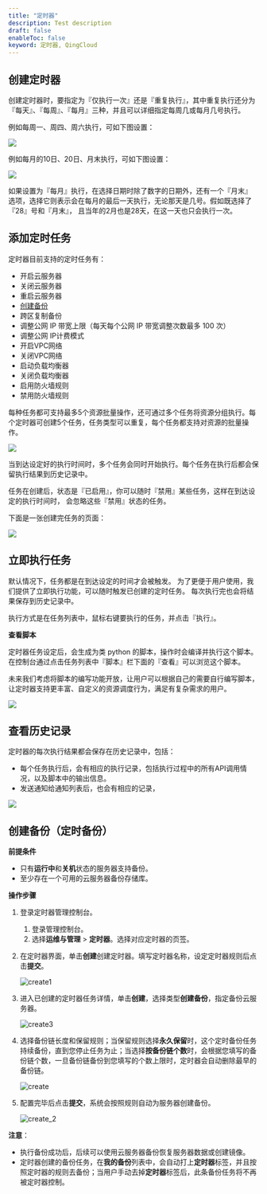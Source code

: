 ```yaml
---
title: "定时器"
description: Test description
draft: false
enableToc: false
keyword: 定时器, QingCloud
---
```



## 创建定时器

创建定时器时，要指定为『仅执行一次』还是『重复执行』，其中重复执行还分为 『每天』、『每周』、『每月』三种，并且可以详细指定每周几或每月几号执行。

例如每周一、周四、周六执行，可如下图设置：

![](../../_images/create-scheduler-weekly.png)

例如每月的10日、20日、月末执行，可如下图设置：

![](../../_images/create-scheduler-monthly.png)

如果设置为『每月』执行，在选择日期时除了数字的日期外，还有一个『月末』 选项，选择它则表示会在每月的最后一天执行，无论那天是几号。假如既选择了『28』号和『月末』， 且当年的2月也是28天，在这一天也只会执行一次。

## 添加定时任务

定时器目前支持的定时任务有：

*   开启云服务器
*   关闭云服务器
*   重启云服务器
*   [创建备份](#创建备份定时备份)
*   跨区复制备份
*   调整公网 IP 带宽上限（每天每个公网 IP 带宽调整次数最多 100 次）
*   调整公网 IP计费模式
*   开启VPC网络
*   关闭VPC网络
*   启动负载均衡器
*   关闭负载均衡器
*   启用防火墙规则
*   禁用防火墙规则

每种任务都可支持最多5个资源批量操作，还可通过多个任务将资源分组执行。每个定时器可创建5个任务，任务类型可以重复，每个任务都支持对资源的批量操作。

![](../../_images/add-scheduler-task.png)

当到达设定好的执行时间时，多个任务会同时开始执行。每个任务在执行后都会保留执行结果到历史记录中。

任务在创建后，状态是『已启用』，你可以随时『禁用』某些任务，这样在到达设定的执行时间时， 会忽略这些『禁用』状态的任务。

下面是一张创建完任务的页面：

![](../../_images/scheduler-detail-page.png)

## 立即执行任务

默认情况下，任务都是在到达设定的时间才会被触发。 为了更便于用户使用，我们提供了立即执行功能，可以随时触发已创建的定时任务。 每次执行完也会将结果保存到历史记录中。

执行方式是在任务列表中，鼠标右键要执行的任务，并点击『执行』。

**查看脚本**

定时器任务设定后，会生成为类 python 的脚本，操作时会编译并执行这个脚本。 在控制台通过点击任务列表中『脚本』栏下面的『查看』可以浏览这个脚本。

未来我们考虑将脚本的编写功能开放，让用户可以根据自己的需要自行编写脚本， 让定时器支持更丰富、自定义的资源调度行为，满足有复杂需求的用户。

![](../../_images/scheduler-task-script.png)

## 查看历史记录

定时器的每次执行结果都会保存在历史记录中，包括：

*   每个任务执行后，会有相应的执行记录，包括执行过程中的所有API调用情况，以及脚本中的输出信息。
*   发送通知给通知列表后，也会有相应的记录，

![](../../_images/scheduler-history.png)

## 创建备份（定时备份）

**前提条件**

- 只有**运行中**和**关机**状态的服务器支持备份。
- 至少存在一个可用的云服务器备份存储库。

**操作步骤**

1. 登录定时器管理控制台。

   1. 登录管理控制台。
   2. 选择**运维与管理** > **定时器**。选择对应定时器的页签。

2. 在定时器界面，单击**创建**创建定时器。填写定时器名称，设定定时器规则后点击**提交**。

   ![create1](../_images/create1.png)

3. 进入已创建的定时器任务详情，单击**创建**，选择类型**创建备份**，指定备份云服务器。

   ![create3](../_images/create3.png)

4. 选择备份链长度和保留规则；当保留规则选择**永久保留**时，这个定时备份任务持续备份，直到您停止任务为止；当选择**按备份链个数**时，会根据您填写的备份链个数，一旦备份链备份到您填写的个数上限时，定时器会自动删除最早的备份链。

   ![create](../_images/create.png)

5. 配置完毕后点击**提交**，系统会按照规则自动为服务器创建备份。

   ![create_2](../_images/create_2.png)

**注意**：

- 执行备份成功后，后续可以使用云服务器备份恢复服务器数据或创建镜像。
- 定时器创建的备份任务，在**我的备份**列表中，会自动打上**定时器**标签，并且按照定时器的规则去备份；当用户手动去掉**定时器**标签后，此条备份任务将不再被定时器控制。